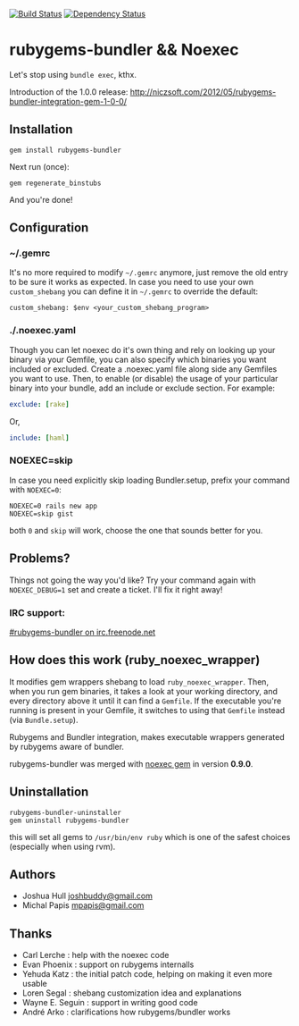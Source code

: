 [![Build Status](https://secure.travis-ci.org/mpapis/rubygems-bundler.png?branch=1.0.0)](http://travis-ci.org/mpapis/rubygems-bundler)
[![Dependency Status](https://gemnasium.com/mpapis/rubygems-bundler.png)](https://gemnasium.com/mpapis/rubygems-bundler)

# rubygems-bundler && Noexec

Let's stop using `bundle exec`, kthx.

Introduction of the 1.0.0 release: http://niczsoft.com/2012/05/rubygems-bundler-integration-gem-1-0-0/

## Installation

    gem install rubygems-bundler

Next run (once):

    gem regenerate_binstubs

And you're done!

## Configuration

### ~/.gemrc

It's no more required to modify `~/.gemrc` anymore,
just remove the old entry to be sure it works as expected.
In case you need to use your own `custom_shebang`
you can define it in `~/.gemrc` to override the default:

    custom_shebang: $env <your_custom_shebang_program>

### ./.noexec.yaml

Though you can let noexec do it's own thing and rely on looking up your binary via your Gemfile, 
you can also specify which binaries you want included or excluded. 
Create a .noexec.yaml file along side any Gemfiles you want to use. 
Then, to enable (or disable) the usage of your particular binary into your bundle, 
add an include or exclude section. For example:

```yml
exclude: [rake]
```
Or, 

```yml
include: [haml]
```

### NOEXEC=skip

In case you need explicitly skip loading Bundler.setup, prefix your command with `NOEXEC=0`:

    NOEXEC=0 rails new app
    NOEXEC=skip gist

both `0` and `skip` will work, choose the one that sounds better for you.

## Problems?

Things not going the way you'd like? Try your command again with 
`NOEXEC_DEBUG=1` set and create a ticket. I'll fix it right away!

### IRC support:

[#rubygems-bundler on irc.freenode.net](http://webchat.freenode.net/?channels=#rubygems-bundler)


## How does this work (ruby_noexec_wrapper)

It modifies gem wrappers shebang to load `ruby_noexec_wrapper`.
Then, when you run gem binaries, it takes a look at your working directory,
and every directory above it until it can find a `Gemfile`. 
If the executable you're running is present in your Gemfile, 
it switches to using that `Gemfile` instead (via `Bundle.setup`).

Rubygems and Bundler integration, makes executable wrappers
generated by rubygems aware of bundler.

rubygems-bundler was merged with [noexec gem](https://github.com/joshbuddy/noexec) in version **0.9.0**.

## Uninstallation

    rubygems-bundler-uninstaller
    gem uninstall rubygems-bundler

this will set all gems to `/usr/bin/env ruby` which is one of the safest choices (especially when using rvm).

## Authors

 - Joshua Hull <joshbuddy@gmail.com>
 - Michal Papis <mpapis@gmail.com>

## Thanks

 - Carl Lerche     : help with the noexec code
 - Evan Phoenix    : support on rubygems internalls
 - Yehuda Katz     : the initial patch code, helping on making it even more usable
 - Loren Segal     : shebang customization idea and explanations
 - Wayne E. Seguin : support in writing good code
 - André Arko      : clarifications how rubygems/bundler works
